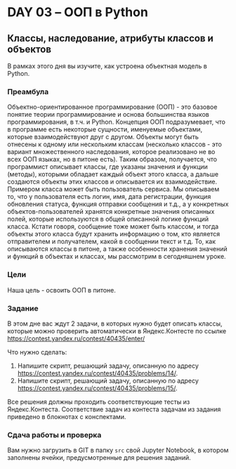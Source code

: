 # DAY 03 – ООП в Python
## Классы, наследование, атрибуты классов и объектов
В рамках этого дня вы изучите, как устроена объектная модель в Python.

### Преамбула

Объектно-ориентированное программирование (ООП) - это базовое понятие теории программирование и основа большинства языков программирования, в т.ч. и Python. Концепция ООП подразумевает, что в программе есть некоторые сущности, именуемые объектами, которые взаимодействуют друг с другом. Объекты могут быть отнесены к одному или нескольким классам (несколько классов - это вариант множественного наследования, которое реализовано не во всех ООП языках, но в питоне есть). Таким образом, получается, что программист описывает классы, где указаны значения и функции (методы), которыми обладает каждый объект этого класса, а дальше создаются объекты этих классов и описывается их взаимодействие. Примером класса может быть пользователь сервиса. Мы описываем то, что у пользователя есть логин, имя, дата регистрации, функция обновления статуса, функция отправки сообщения и т.д., а у конкретных объектов-пользователей хранятся конкретные значения описанных полей, которые используются в общей описанной логике функций класса. Кстати говоря, сообщение тоже может быть классом, и тогда объекты этого класса будут хранить информацию о том, кто является отправителем и получателем, какой в сообщении текст и т.д. То, как описываются классы в питоне, а также особенности хранения значений и функций в объектах и классах, мы рассмотрим в сегодняшнем уроке.

### Цели

Наша цель - освоить ООП в питоне.

### Задание

В этом дне вас ждут 2 задачи, в которых нужно будет описать классы, которые можно проверить автоматически в Яндекс.Контесте по ссылке https://contest.yandex.ru/contest/40435/enter/

Что нужно сделать:
1. Напишите скрипт, решающий задачу, описанную по адресу https://contest.yandex.ru/contest/40435/problems/14/.
2. Напишите скрипт, решающий задачу, описанную по адресу https://contest.yandex.ru/contest/40435/problems/15/.

Все решения должны проходить соответствующие тесты из Яндекс.Контеста. Соответствие задач из контеста задачам из задания приведено в блокнотах с конспектами.

### Сдача работы и проверка

Вам нужно загрузить в GIT в папку `src` свой Jupyter Notebook, в котором заполнены ячейки, предусмотренные для решения заданий.
